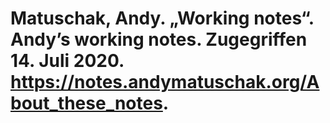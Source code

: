 # Matuschak, Andy. „Working notes“. Andyʼs working notes. Zugegriffen 14. Juli 2020. https://notes.andymatuschak.org/About_these_notes.